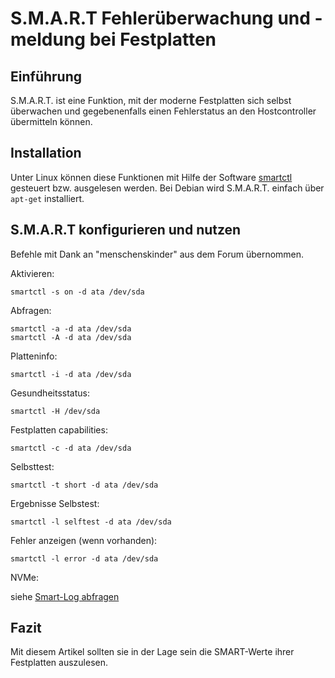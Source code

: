 # S.M.A.R.T Fehlerüberwachung und -meldung bei Festplatten
## Einführung
S.M.A.R.T. ist eine Funktion, mit der moderne Festplatten sich selbst überwachen und gegebenenfalls einen Fehlerstatus an den Hostcontroller übermitteln können.

## Installation
Unter Linux können diese Funktionen mit Hilfe der Software [smartctl](https://sourceforge.net/projects/smartmontools/) gesteuert bzw. ausgelesen werden. Bei Debian wird S.M.A.R.T. einfach über `apt-get` installiert.

## S.M.A.R.T konfigurieren und nutzen

Befehle mit Dank an "menschenskinder" aus dem Forum übernommen.

Aktivieren:

`smartctl -s on -d ata /dev/sda`

Abfragen:

```
smartctl -a -d ata /dev/sda
smartctl -A -d ata /dev/sda
```

Platteninfo:

`smartctl -i -d ata /dev/sda`

Gesundheitsstatus:

`smartctl -H /dev/sda`

Festplatten capabilities:

`smartctl -c -d ata /dev/sda`

Selbsttest:

`smartctl -t short -d ata /dev/sda`

Ergebnisse Selbstest:

`smartctl -l selftest -d ata /dev/sda`

Fehler anzeigen (wenn vorhanden):

`smartctl -l error -d ata /dev/sda`

NVMe:

siehe [Smart-Log abfragen](https://wiki.hetzner.de/index.php/NVMe#Smart-Log_abfragen)

## Fazit

Mit diesem Artikel sollten sie in der Lage sein die SMART-Werte ihrer Festplatten auszulesen.